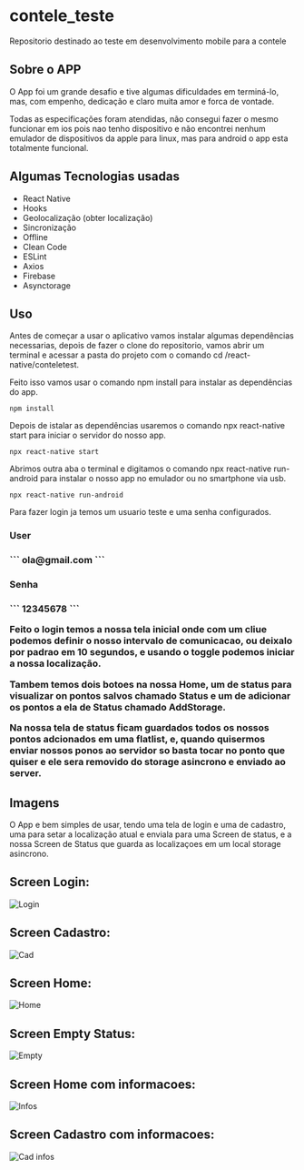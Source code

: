 # contele_teste
Repositorio destinado ao teste em desenvolvimento mobile para a contele

## Sobre o APP

O App foi um grande desafio e tive algumas dificuldades em terminá-lo, mas, com empenho, dedicação e claro muita amor e forca de vontade.

Todas as especificações foram atendidas, não consegui fazer o mesmo funcionar em ios pois nao tenho dispositivo e não encontrei nenhum emulador de dispositivos da apple para linux, mas para android o app esta totalmente funcional.

## Algumas Tecnologias usadas

* React Native
* Hooks
* Geolocalização (obter localização)
* Sincronização 
* Offline
* Clean Code
* ESLint
* Axios
* Firebase
* Asynctorage

## Uso

Antes de começar a usar o aplicativo vamos instalar algumas dependências necessarias, depois de fazer o clone do repositorio, vamos abrir um terminal e acessar a pasta do projeto com o comando cd /react-native/conteletest.

Feito isso vamos usar o comando npm install para instalar as dependências do app.

```
npm install
```

Depois de istalar as dependências usaremos o comando npx react-native start para iniciar o servidor do nosso app.

```
npx react-native start
```

Abrimos outra aba o terminal e digitamos o comando npx react-native run-android para instalar o nosso app no emulador ou no smartphone via usb.

```
npx react-native run-android
```

Para fazer login ja temos um usuario teste e uma senha configurados.

<h3> User <h3>
```
ola@gmail.com
```

<h3> Senha <h3>
```
12345678
```

Feito o login temos a nossa tela inicial onde com um cliue podemos definir o nosso intervalo de comunicacao, ou deixalo por padrao em 10 segundos, e usando o toggle podemos iniciar a nossa localização.

Tambem temos dois botoes na nossa Home, um de status para visualizar on pontos salvos chamado Status e um de adicionar os pontos a ela de Status chamado AddStorage.

Na nossa tela de status ficam guardados todos os nossos pontos adcionados em uma flatlist, e, quando quisermos enviar nossos ponos ao servidor so basta tocar no ponto que quiser e ele sera removido do storage asincrono e enviado ao server.

## Imagens

O App e bem simples de usar, tendo uma tela de login e uma de cadastro, uma para setar a localização atual e enviala para uma Screen de status, e a nossa Screen de Status que guarda as localizaçoes em um local storage asincrono.

## Screen Login:
![Login](react-native/conteletest/assets/login.png)



## Screen Cadastro:
![Cad](react-native/conteletest/assets/cad.png)



## Screen Home:
![Home](react-native/conteletest/assets/first.png)



## Screen Empty Status:
![Empty](react-native/conteletest/assets/second.png)



## Screen Home com informacoes:
![Infos](react-native/conteletest/assets/third.png)



## Screen Cadastro com informacoes:
![Cad infos](react-native/conteletest/assets/cad.png)
